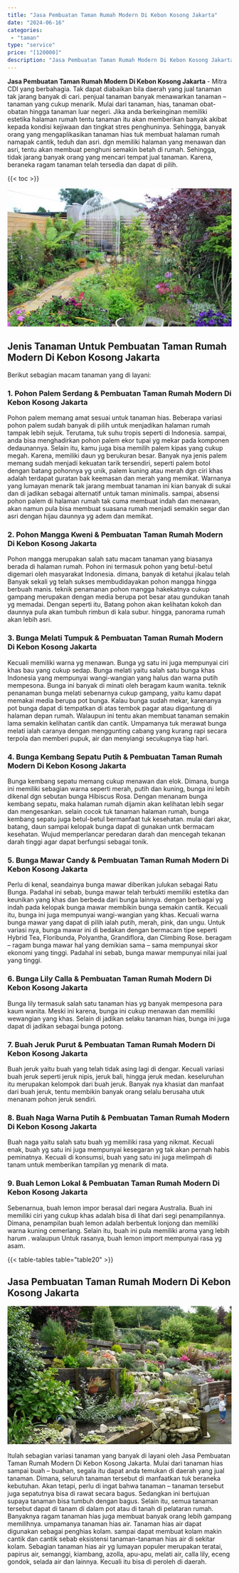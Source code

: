 ```yaml
---
title: "Jasa Pembuatan Taman Rumah Modern Di Kebon Kosong Jakarta"
date: "2024-06-16"
categories:
 - "taman"
type: "service"
price: "[120000]"
description: "Jasa Pembuatan Taman Rumah Modern Di Kebon Kosong Jakarta. Itulah sebagian variasi tanaman yang banyak di layani oleh Jasa Pembuatan Taman Rumah Modern Di Kebo..."
---
```


**Jasa Pembuatan Taman Rumah Modern Di Kebon Kosong Jakarta** - Mitra CDI yang berbahagia. Tak dapat diabaikan bila daerah yang jual tanaman tak jarang banyak di cari. penjual tanaman banyak menawarkan tanaman – tanaman yang cukup menarik. Mulai dari tanaman, hias, tanaman obat- obatan hingga tanaman luar negeri. Jika anda berkeinginan memiliki estetika halaman rumah tentu tanaman itu akan memberikan banyak akibat kepada kondisi kejiwaan dan tingkat stres penghuninya. Sehingga, banyak orang yang mengaplikasikan tanaman hias tuk membuat halaman rumah namapak cantik, teduh dan asri. dgn memiliki halaman yang menawan dan asri, tentu akan membuat penghuni semakin betah di rumah. Sehingga, tidak jarang banyak orang yang mencari tempat jual tanaman. Karena, beraneka ragam tanaman telah tersedia dan dapat di pilih.

{{< toc >}}

![Jasa Pembuatan Taman Rumah Modern Di Kebon Kosong Jakarta](/images/taman/taman650x400-25.jpg)

## Jenis Tanaman Untuk Pembuatan Taman Rumah Modern Di Kebon Kosong Jakarta

Berikut sebagian macam tanaman yang di layani:

### 1\. Pohon Palem Serdang & Pembuatan Taman Rumah Modern Di Kebon Kosong Jakarta

Pohon palem memang amat sesuai untuk tanaman hias. Beberapa variasi pohon palem sudah banyak di pilih untuk menjadikan halaman rumah tampak lebih sejuk. Terutama, tuk suhu tropis seperti di Indonesia. sampai, anda bisa menghadirkan pohon palem ekor tupai yg mekar pada komponen dedaunannya. Selain itu, kamu juga bisa memilih palem kipas yang cukup megah. Karena, memiliki daun yg berukuran besar. Banyak nya jenis palem memang sudah menjadi kekuatan tarik tersendiri, seperti palem botol dengan batang pohonnya yg unik, palem kuning atau merah dgn ciri khas adalah terdapat guratan bak keemasan dan merah yang memikat. Warnanya yang lumayan menarik tak jarang membuat tanaman ini kian banyak di sukai dan di jadikan sebagai alternatif untuk taman minimalis. sampai, absensi pohon palem di halaman rumah tak cuma membuat indah dan menawan, akan namun pula bisa membuat suasana rumah menjadi semakin segar dan asri dengan hijau daunnya yg adem dan memikat.

### 2\. Pohon Mangga Kweni & Pembuatan Taman Rumah Modern Di Kebon Kosong Jakarta

Pohon mangga merupakan salah satu macam tanaman yang biasanya berada di halaman rumah. Pohon ini termasuk pohon yang betul-betul digemari oleh masyarakat Indonesia. dimana, banyak di ketahui jikalau telah Banyak sekali yg telah sukses membudidayakan pohon mangga hingga berbuah manis. teknik penamanan pohon mangga hakekatnya cukup gampang merupakan dengan media berupa pot besar atau gundukan tanah yg memadai. Dengan seperti itu, Batang pohon akan kelihatan kokoh dan daunnya pula akan tumbuh rimbun di kala subur. hingga, panorama rumah akan lebih asri.

### 3\. Bunga Melati Tumpuk & Pembuatan Taman Rumah Modern Di Kebon Kosong Jakarta

Kecuali memiliki warna yg menawan. Bunga yg satu ini juga mempunyai ciri khas bau yang cukup sedap. Bunga melati yaitu salah satu bunga khas Indonesia yang mempunyai wangi-wangian yang halus dan warna putih mempesona. Bunga ini banyak di minati oleh beragam kaum wanita. teknik penanaman bunga melati sebenarnya cukup gampang, yaitu kamu dapat memakai media berupa pot bunga. Kalau bunga sudah mekar, karenanya pot bunga dapat di tempatkan di atas tembok pagar atau digantung di halaman depan rumah. Walaupun ini tentu akan membuat tanaman semakin lama semakin kelihatan cantik dan cantik. Umpamanya tuk merawat bunga melati ialah caranya dengan menggunting cabang yang kurang rapi secara terpola dan memberi pupuk, air dan menyiangi secukupnya tiap hari.

### 4\. Bunga Kembang Sepatu Putih & Pembuatan Taman Rumah Modern Di Kebon Kosong Jakarta

Bunga kembang sepatu memang cukup menawan dan elok. Dimana, bunga ini memiliki sebagian warna seperti merah, putih dan kuning, bunga ini lebih dikenal dgn sebutan bunga Hibiscus Rosa. Dengan menanam bunga kembang sepatu, maka halaman rumah dijamin akan kelihatan lebih segar dan mengesankan. selain cocok tuk tanaman halaman rumah, bunga kembang sepatu juga betul-betul bermanfaat tuk kesehatan. mulai dari akar, batang, daun sampai kelopak bunga dapat di gunakan untk bermacam kesehatan. Wujud memperlancar peredaran darah dan mencegah tekanan darah tinggi agar dapat berfungsi sebagai tonik.

### 5\. Bunga Mawar Candy & Pembuatan Taman Rumah Modern Di Kebon Kosong Jakarta

Perlu di kenal, seandainya bunga mawar diberikan julukan sebagai Ratu Bunga. Padahal ini sebab, bunga mawar telah terbukti memiliki estetika dan keunikan yang khas dan berbeda dari bunga lainnya. dengan berbagai yg indah pada kelopak bunga mawar membikin bunga semakin cantik. Kecuali itu, bunga ini juga mempunyai wangi-wangian yang khas. Kecuali warna bunga mawar yang dapat di pilih ialah putih, merah, pink, dan ungu. Untuk variasi nya, bunga mawar ini di bedakan dengan bermacam tipe seperti Hybrid Tea, Floribunda, Polyantha, Grandiflora, dan Climbing Rose. beragam – ragam bunga mawar hal yang demikian sama – sama mempunyai skor ekonomi yang tinggi. Padahal ini sebab, bunga mawar mempunyai nilai jual yang tinggi.

### 6\. Bunga Lily Calla & Pembuatan Taman Rumah Modern Di Kebon Kosong Jakarta

Bunga lily termasuk salah satu tanaman hias yg banyak mempesona para kaum wanita. Meski ini karena, bunga ini cukup menawan dan memiliki wewangian yang khas. Selain di jadikan selaku tanaman hias, bunga ini juga dapat di jadikan sebagai bunga potong.

### 7\. Buah Jeruk Purut & Pembuatan Taman Rumah Modern Di Kebon Kosong Jakarta

Buah jeruk yaitu buah yang telah tidak asing lagi di dengar. Kecuali variasi buah jeruk seperti jeruk nipis, jeruk bali, hingga jeruk medan. keseluruhan itu merupakan kelompok dari buah jeruk. Banyak nya khasiat dan manfaat dari buah jeruk, tentu membikin banyak orang selalu berusaha utuk menanam pohon jeruk sendiri.

### 8\. Buah Naga Warna Putih & Pembuatan Taman Rumah Modern Di Kebon Kosong Jakarta

Buah naga yaitu salah satu buah yg memiliki rasa yang nikmat. Kecuali enak, buah yg satu ini juga mempunyai kesegaran yg tak akan pernah habis peminatnya. Kecuali di konsumsi, buah yang satu ini juga melimpah di tanam untuk memberikan tampilan yg menarik di mata.

### 9\. Buah Lemon Lokal & Pembuatan Taman Rumah Modern Di Kebon Kosong Jakarta

Sebenarnua, buah lemon impor berasal dari negara Australia. Buah ini memiliki ciri yang cukup khas adalah bisa di lihat dari segi penampilannya. Dimana, penampilan buah lemon adalah berbentuk lonjong dan memiliki warna kuning cemerlang. Selain itu, buah ini pula memiliki aroma yang lebih harum . walaupun Untuk rasanya, buah lemon import mempunyai rasa yg asam.

{{< table-tables table="table20" >}}

## Jasa Pembuatan Taman Rumah Modern Di Kebon Kosong Jakarta

![Jasa Pembuatan Taman Rumah Modern Di Kebon Kosong Jakarta](/images/taman/taman650x400-23.jpg)

Itulah sebagian variasi tanaman yang banyak di layani oleh Jasa Pembuatan Taman Rumah Modern Di Kebon Kosong Jakarta. Mulai dari tanaman hias sampai buah – buahan, segala itu dapat anda temukan di daerah yang jual tanaman. Dimana, seluruh tanaman tersebut di manfaatkan tuk beraneka kebutuhan. Akan tetapi, perlu di ingat bahwa tanaman – tanaman tersebut juga sepatutnya bisa di rawat secara bagus. Sedangkan ini bertujuan supaya tanaman bisa tumbuh dengan bagus. Selain itu, semua tanaman tersebut dapat di tanam di dalam pot atau di tanah di pelataran rumah. Banyaknya ragam tanaman hias juga membuat banyak orang lebih gampang memilihnya. umpamanya tanaman hias air. Tanaman hias air dapat digunakan sebagai penghias kolam. sampai dapat membuat kolam makin cantik dan cantik sebab eksistensi tanaman-tanaman hias air di sekitar kolam. Sebagian tanaman hias air yg lumayan populer merupakan teratai, papirus air, semanggi, kiambang, azolla, apu-apu, melati air, calla lily, eceng gondok, selada air dan lainnya. Kecuali itu bisa di peroleh di daerah.
